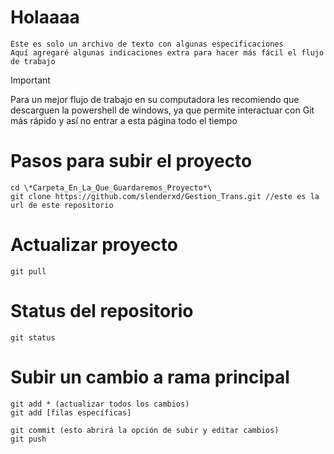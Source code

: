 # Holaaaa
    Este es solo un archivo de texto con algunas especificaciones
    Aquí agregaré algunas indicaciones extra para hacer más fácil el flujo de trabajo

> [!IMPORTANT]
> Para un mejor flujo de trabajo en su computadora les recomiendo que descarguen la powershell de windows,
  ya que permite interactuar con Git más rápido y así no entrar a esta página todo el tiempo 
    
# Pasos para subir el proyecto
    cd \*Carpeta_En_La_Que_Guardaremos_Proyecto*\
    git clone https://github.com/slenderxd/Gestion_Trans.git //este es la url de este repositorio

# Actualizar proyecto
    git pull

# Status del repositorio
    git status

# Subir un cambio a rama principal
    git add * (actualizar todos los cambios)
    git add [filas específicas]

    git commit (esto abrirá la opción de subir y editar cambios)
    git push

